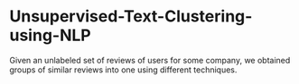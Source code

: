 # Unsupervised-Text-Clustering-using-NLP

Given an unlabeled set of reviews of users for some company, we obtained groups of similar reviews into one using different techniques.
